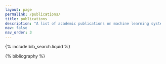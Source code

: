```yaml
---
layout: page
permalink: /publications/
title: publications
description: "A list of academic publications on machine learning systems, on-device AI, and high-performance inference engine design."
nav: false
nav_order: 3
---
```


<!-- _pages/publications.md -->

<!-- Bibsearch Feature -->

{% include bib_search.liquid %}

<div class="publications">

{% bibliography %}

</div>
